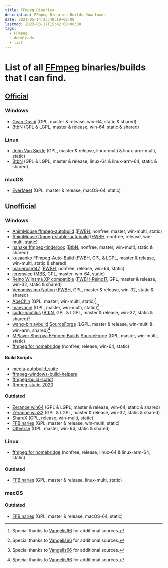 ```yaml
---
title: FFmpeg Binaries
description: FFmpeg Binaries Builds Downloads
date: 2021-05-14T23:40:10+08:00
lastmod: 2023-03-17T15:42:00+08:00
tags:
  - FFmpeg
  - downloads
  - list
---
```

# List of all [FFmpeg](https://ffmpeg.org) binaries/builds that I can find.

## [Official](https://ffmpeg.org/download.html)
### Windows
* [Gyan Doshi](https://www.gyan.dev/ffmpeg/builds/) (GPL, master & release, win-64, static & shared)
* [BtbN](https://github.com/BtbN/FFmpeg-Builds/releases) (GPL & LGPL, master & release, win-64, static & shared)

### Linux
* [John Van Sickle](https://johnvansickle.com/ffmpeg/) (GPL, master & release, linux-multi & linux-arm-multi, static)
* [BtbN](https://github.com/BtbN/FFmpeg-Builds/releases) (GPL & LGPL, master & release, linux-64 & linux-arm-64, static & shared)

### macOS
* [EverMeet](https://evermeet.cx/ffmpeg/) (GPL, master & release, macOS-64, static)

## Unofficial
### Windows
* [AnimMouse ffmpeg-autobuild](https://github.com/AnimMouse/ffmpeg-autobuild) ([FWBH], nonfree, master, win-multi, static)
* [AnimMouse ffmpeg-stable-autobuild](https://github.com/AnimMouse/ffmpeg-stable-autobuild) ([FWBH], nonfree, release, win-multi, static)
* [nanake ffmpeg-tinderbox](https://github.com/nanake/ffmpeg-tinderbox) ([BtbN], nonfree, master, win-multi, static & shared)
* [kusaanko FFmpeg-Auto-Build](https://github.com/kusaanko/FFmpeg-Auto-Build) ([FWBH], GPL & LGPL, master & release, win-multi, static & shared)
* [marierose147](https://github.com/marierose147/ffmpeg_windows_exe_with_fdk_aac) ([FWBH], nonfree, release, win-64, static)
* [jeremylee](https://jeremylee.sh/bin.html) ([MBS], GPL, master, win-64, static)
* [Reino Wijnsma XP compatible](https://rwijnsma.home.xs4all.nl/files/ffmpeg/?C=M;O=D) ([FWBH-Reino17], GPL, master & release, win-32, static & shared)
* [Venomissimo Notion](https://venomissimo.notion.site/venomissimo/FFmpeg-86-3b484982448b485eaed6b687b2f67047) ([FWBH], GPL, master & release, win-32, static & shared)
* [AbeChin](http://blog.k-tai-douga.com/category/359294-1.html) (GPL, master, win-multi, static)[^1]
* [maeyanie](https://jenkins.maeyanie.com/job/ffmpeg/) (GPL, master, win-multi, static)[^1]
* [sudo-nautilus](https://github.com/sudo-nautilus/FFmpeg-Builds-Win32/releases) ([BtbN], GPL & LGPL, master & release, win-32, static & shared)[^1]
* [wang-bin avbuild](https://github.com/wang-bin/avbuild) [SourceForge](https://sourceforge.net/projects/avbuild/files/) (LGPL, master & release, win-multi & win-arm, shared)[^1]
* [MPlayer Sherpya FFmpeg Builds](https://oss.netfarm.it/mplayer/) [SourceForge](https://sourceforge.net/projects/mplayer-win32/files/FFmpeg/) (GPL, master, win-multi, static)
* [ffmpeg for homebridge](https://github.com/homebridge/ffmpeg-for-homebridge) (nonfree, release, win-64, static)

#### Build Scripts
* [media-autobuild_suite](https://github.com/m-ab-s/media-autobuild_suite)
* [ffmpeg-windows-build-helpers](https://github.com/rdp/ffmpeg-windows-build-helpers)
* [ffmpeg-build-script](https://github.com/markus-perl/ffmpeg-build-script)
* [ffmpeg-static-2020](https://github.com/TNTPro/ffmpeg-static-2020)

#### Outdated
* [Zeranoe win64](https://web.archive.org/web/20200918193258/https://ffmpeg.zeranoe.com/builds/win64/) (GPL & LGPL, master & release, win-64, static & shared)
* [Zeranoe win32](https://web.archive.org/web/20200918193245/https://ffmpeg.zeranoe.com/builds/win32/) (GPL & LGPL, master & release, win-32, static & shared)
* [ShareX](https://github.com/ShareX/FFmpeg) (GPL, release, win-multi, static)
* [FFBinaries](https://ffbinaries.com/downloads) (GPL, master & release, win-multi, static)
* [Ottverse](https://ottverse.com/ffmpeg-builds/) (GPL, master, win-64, static & shared)

### Linux
* [ffmpeg for homebridge](https://github.com/homebridge/ffmpeg-for-homebridge) (nonfree, release, linux-64 & linux-arm-64, static)

#### Outdated
* [FFBinaries](https://ffbinaries.com/downloads) (GPL, master & release, linux-multi, static)

### macOS
#### Outdated
* [FFBinaries](https://ffbinaries.com/downloads) (GPL, master & release, macOS-64, static)

[FWBH]: https://github.com/rdp/ffmpeg-windows-build-helpers "This build uses ffmpeg-windows-build-helpers"
[BtbN]: https://github.com/BtbN/FFmpeg-Builds "This build uses BtbN/FFmpeg-Builds"
[MBS]: https://github.com/m-ab-s/media-autobuild_suite "This build uses media-autobuild_suite"
[FWBH-Reino17]: https://github.com/Reino17/ffmpeg-windows-build-helpers "This build uses forked ffmpeg-windows-build-helpers by Reino17"

[^1]: Special thanks to [Vangelis66](https://github.com/AnimMouse/ffmpeg-autobuild/issues/274#issuecomment-853315861) for additional sources.